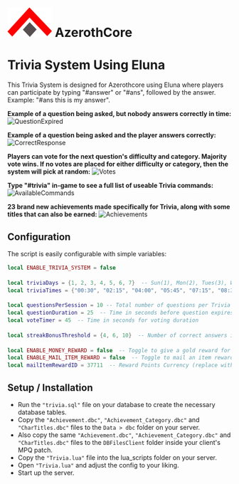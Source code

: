 # ![logo](https://raw.githubusercontent.com/azerothcore/azerothcore.github.io/master/images/logo-github.png) AzerothCore

# Trivia System Using Eluna
This Trivia System is designed for Azerothcore using Eluna where players can participate by typing "#answer" or "#ans", followed by the answer.  Example: "#ans this is my answer".

**Example of a question being asked, but nobody answers correctly in time:**
![QuestionExpired](https://github.com/user-attachments/assets/fc15239c-e467-4bb8-816f-a82dc503dd7e)

**Example of a question being asked and the player answers correctly:**
![CorrectResponse](https://github.com/user-attachments/assets/3d0bc4ae-57e8-4463-86fa-6951c8dc36c9)

**Players can vote for the next question's difficulty and category.  Majority vote wins.  If no votes are placed for either difficulty or category, then the system will pick at random:**
![Votes](https://github.com/user-attachments/assets/5a8ee379-fde5-4fad-8108-189abc131658)

**Type "#trivia" in-game to see a full list of useable Trivia commands:**
![AvailableCommands](https://github.com/user-attachments/assets/0f4f08c4-2246-4914-a879-d2952b98329d)

**23 brand new achievements made specifically for Trivia, along with some titles that can also be earned:**
![Achievements](https://github.com/user-attachments/assets/189d39d5-1695-4072-9c0d-871c90d373e6)


## Configuration

The script is easily configurable with simple variables:

```lua
local ENABLE_TRIVIA_SYSTEM = false

local triviaDays = {1, 2, 3, 4, 5, 6, 7}  -- Sun(1), Mon(2), Tues(3), Wed(4), Thurs(5), Fri(6), Sat(7)
local triviaTimes = {"00:30", "02:15", "04:00", "05:45", "07:15", "08:30", "10:00", "12:00", "14:30", "17:00", "19:15", "22:45"}  -- Trivia session times

local questionsPerSession = 10 -- Total number of questions per Trivia session
local questionDuration = 25  -- Time in seconds before question expires
local voteTimer = 45  -- Time in seconds for voting duration

local streakBonusThreshold = {4, 6, 10}  -- Number of correct answers in a row to be eligible for a streak bonus

local ENABLE_MONEY_REWARD = false  -- Toggle to give a gold reward for correct answers
local ENABLE_MAIL_ITEM_REWARD = false  -- Toggle to mail an item reward for correct answers
local mailItemRewardID = 37711  -- Reward Points Currency (replace with your ID if ENABLE_MAIL_ITEM_REWARD is enabled)
```

## Setup / Installation
- Run the `"trivia.sql"` file on your database to create the necessary database tables.
- Copy the `"Achievement.dbc"`, `"Achievement_Category.dbc"` and `"CharTitles.dbc"` files to the `Data > dbc` folder on your server.
- Also copy the same `"Achievement.dbc"`, `"Achievement_Category.dbc"` and `"CharTitles.dbc"` files to the `DBFilesClient` folder inside your client's MPQ patch.
- Copy the `"Trivia.lua"` file into the lua_scripts folder on your server.
- Open `"Trivia.lua"` and adjust the config to your liking.
- Start up the server.
